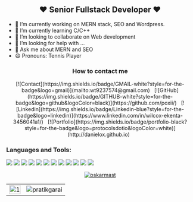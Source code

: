 <h2 align="center">❤️ Senior Fullstack Developer ❤️ </h2>

- 🔭 I’m currently working on MERN stack, SEO and Wordpress.
- 🌱 I’m currently learning C/C++
- 👯 I’m looking to collaborate on Web development
- 🤔 I’m looking for help with ...
- 💬 Ask me about MERN and SEO
- 😄 Pronouns: Tennis Player

<div align='center'>
 <h3>How to contact me </h3>
    [![Contact](https://img.shields.io/badge/GMAIL-white?style=for-the-badge&logo=gmail)](mailto:wt9237574@gmail.com) &nbsp;
    [![GitHub](https://img.shields.io/badge/GITHUB-white?style=for-the-badge&logo=github&logoColor=black)](https://github.com/poxii/) &nbsp;
    [![Linkedin](https://img.shields.io/badge/Linkedin-blue?style=for-the-badge&logo=linkedin)](https://www.linkedin.com/in/wilcox-ekenta-3456041a1/) &nbsp;
    [![Portfolio](https://img.shields.io/badge/portfolio-black?style=for-the-badge&logo=protocolsdotio&logoColor=white)](http://danielox.github.io) &nbsp;

</div>

<h3 align="left">Languages and Tools:</h3>
<p align="left">

<div>
    <img margin="20" src="https://img.shields.io/badge/HTML5-E34F26.svg?style=for-the-badge&logo=HTML5&logoColor=white"/>
    <img src="https://img.shields.io/badge/CSS3-1572B6.svg?style=for-the-badge&logo=CSS3&logoColor=white"/>
    <img src="https://img.shields.io/badge/Tailwind%20CSS-06B6D4.svg?style=for-the-badge&logo=Tailwind-CSS&logoColor=white"/>
    <img src="https://img.shields.io/badge/JavaScript-F7DF1E.svg?style=for-the-badge&logo=JavaScript&logoColor=black"/>
    <img src="https://img.shields.io/badge/React-61DAFB.svg?style=for-the-badge&logo=React&logoColor=black"/>
    <img src="https://img.shields.io/badge/Next.js-000000.svg?style=for-the-badge&logo=nextdotjs&logoColor=white"/>
    <img src="https://img.shields.io/badge/TypeScript-3178C6.svg?style=for-the-badge&logo=TypeScript&logoColor=white"/>
    <img src="https://img.shields.io/badge/Express-000000.svg?style=for-the-badge&logo=Express&logoColor=white"/>
    <img src="https://img.shields.io/badge/Node.js-339933.svg?style=for-the-badge&logo=nodedotjs&logoColor=white"/>
    <img src="https://img.shields.io/badge/MongoDB-47A248.svg?style=for-the-badge&logo=MongoDB&logoColor=white"/>
    <img src="https://img.shields.io/badge/Git-F05032.svg?style=for-the-badge&logo=Git&logoColor=white"/>
    <img src="https://img.shields.io/badge/GitHub-181717.svg?style=for-the-badge&logo=GitHub&logoColor=white"/>
</div>

</p>


<p align="center"  >
    <a href="https://github.com/ryo-ma/github-profile-trophy"><img
            src="https://github-profile-trophy.vercel.app/?username=oskarmast&theme=matrix&margin-h=15&column=4&margin-w=10" alt="oskarmast" /></a>
</p>

<table>
  <tr>
    <td><img src="https://github-readme-stats.vercel.app/api?username=oskarmast&theme=blue-green&show_icons=true&include_all_commits=true&count_private=true"  display=block width=100% height=auto alt="1"></td>
    <td><img align="center" src="https://github-readme-streak-stats.herokuapp.com/?user=oskarmast&theme=blue-green" alt="pratikgarai" /></td>
   </tr>
</table>
